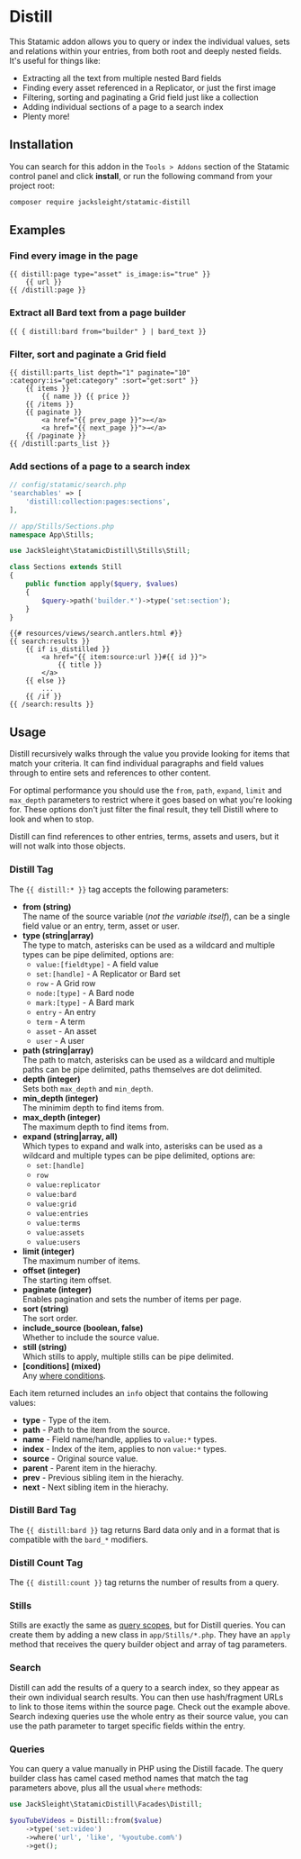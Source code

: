 <!-- statamic:hide -->

# Distill 

<!-- /statamic:hide -->

This Statamic addon allows you to query or index the individual values, sets and relations within your entries, from both root and deeply nested fields. It's useful for things like:

* Extracting all the text from multiple nested Bard fields
* Finding every asset referenced in a Replicator, or just the first image
* Filtering, sorting and paginating a Grid field just like a collection
* Adding individual sections of a page to a search index
* Plenty more!

## Installation

You can search for this addon in the `Tools > Addons` section of the Statamic control panel and click **install**, or run the following command from your project root:

```bash
composer require jacksleight/statamic-distill
```

## Examples

### Find every image in the page

```antlers
{{ distill:page type="asset" is_image:is="true" }}
    {{ url }}
{{ /distill:page }}
```

### Extract all Bard text from a page builder

```antlers
{{ { distill:bard from="builder" } | bard_text }}
```

### Filter, sort and paginate a Grid field

```antlers
{{ distill:parts_list depth="1" paginate="10" :category:is="get:category" :sort="get:sort" }}
    {{ items }}
        {{ name }} {{ price }}
    {{ /items }}
    {{ paginate }}
        <a href="{{ prev_page }}">←</a>
        <a href="{{ next_page }}">→</a>
    {{ /paginate }}
{{ /distill:parts_list }}
```

### Add sections of a page to a search index

```php
// config/statamic/search.php
'searchables' => [
    'distill:collection:pages:sections',
],
```
```php
// app/Stills/Sections.php
namespace App\Stills;

use JackSleight\StatamicDistill\Stills\Still;

class Sections extends Still
{
    public function apply($query, $values)
    {
        $query->path('builder.*')->type('set:section');
    }
}
```
```antlers
{{# resources/views/search.antlers.html #}}
{{ search:results }}
    {{ if is_distilled }}
        <a href="{{ item:source:url }}#{{ id }}">
            {{ title }}
        </a>
    {{ else }}
        ...
    {{ /if }}
{{ /search:results }}
```

## Usage

Distill recursively walks through the value you provide looking for items that match your criteria. It can find individual paragraphs and field values through to entire sets and references to other content.

For optimal performance you should use the `from`, `path`, `expand`, `limit` and `max_depth` parameters to restrict where it goes based on what you're looking for. These options don't just filter the final result, they tell Distill where to look and when to stop.

Distill can find references to other entries, terms, assets and users, but it will not walk into those objects.

### Distill Tag

The `{{ distill:* }}` tag accepts the following parameters:

* **from (string)**  
  The name of the source variable (_not the variable itself_), can be a single field value or an entry, term, asset or user.
* **type (string|array)**  
  The type to match, asterisks can be used as a wildcard and multiple types can be pipe delimited, options are:
  * `value:[fieldtype]` - A field value
  * `set:[handle]` - A Replicator or Bard set
  * `row` - A Grid row
  * `node:[type]` - A Bard node
  * `mark:[type]` - A Bard mark
  * `entry` - An entry
  * `term` - A term
  * `asset` - An asset
  * `user` - A user
* **path (string|array)**  
  The path to match, asterisks can be used as a wildcard and multiple paths can be pipe delimited, paths themselves are dot delimited.
* **depth (integer)**  
  Sets both `max_depth` and `min_depth`.
* **min_depth (integer)**  
  The minimim depth to find items from.
* **max_depth (integer)**  
  The maximum depth to find items from.
* **expand (string|array, all)**  
  Which types to expand and walk into, asterisks can be used as a wildcard and multiple types can be pipe delimited, options are:
  * `set:[handle]`
  * `row`
  * `value:replicator`
  * `value:bard`
  * `value:grid`
  * `value:entries`
  * `value:terms`
  * `value:assets`
  * `value:users`
* **limit (integer)**  
  The maximum number of items.
* **offset (integer)**  
  The starting item offset.
* **paginate (integer)**  
  Enables pagination and sets the number of items per page.
* **sort (string)**  
  The sort order.
* **include_source (boolean, false)**  
  Whether to include the source value.
* **still (string)**  
  Which stills to apply, multiple stills can be pipe delimited.
* **[conditions] (mixed)**  
  Any [where conditions](https://statamic.dev/conditions).

Each item returned includes an `info` object that contains the following values:

* **type** - Type of the item.
* **path** - Path to the item from the source.
* **name** - Field name/handle, applies to `value:*` types.
* **index** - Index of the item, applies to non `value:*` types.
* **source** - Original source value.
* **parent** - Parent item in the hierachy.
* **prev** - Previous sibling item in the hierachy.
* **next** - Next sibling item in the hierachy.

### Distill Bard Tag

The `{{ distill:bard }}` tag returns Bard data only and in a format that is compatible with the `bard_*` modifiers.

### Distill Count Tag

The `{{ distill:count }}` tag returns the number of results from a query.

### Stills

Stills are exactly the same as [query scopes](https://statamic.dev/extending/query-scopes-and-filters), but for Distill queries. You can create them by adding a new class in `app/Stills/*.php`. They have an `apply` method that receives the query builder object and array of tag parameters.

### Search

Distill can add the results of a query to a search index, so they appear as their own individual search results. You can then use hash/fragment URLs to link to those items within the source page. Check out the example above. Search indexing queries use the whole entry as their source value, you can use the path parameter to target specific fields within the entry.

### Queries

You can query a value manually in PHP using the Distill facade. The query builder class has camel cased method names that match the tag parameters above, plus all the usual `where` methods:

```php
use JackSleight\StatamicDistill\Facades\Distill;

$youTubeVideos = Distill::from($value)
    ->type('set:video')
    ->where('url', 'like', '%youtube.com%')
    ->get();
```
